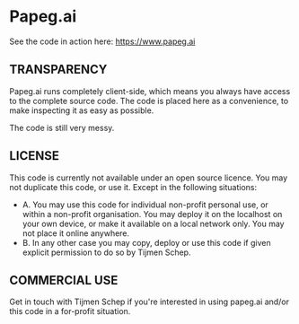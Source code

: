 # Papeg.ai

See the code in action here:
https://www.papeg.ai

## TRANSPARENCY
Papeg.ai runs completely client-side, which means you always have access to the complete source code. The code is placed here as a convenience, to make inspecting it as easy as possible. 

The code is still very messy. 

## LICENSE

This code is currently not available under an open source licence. You may not duplicate this code, or use it. Except in the following situations:

- A. You may use this code for individual non-profit personal use, or within a non-profit organisation. You may deploy it on the localhost on your own device, or make it available on a local network only. You may not place it online anywhere.
- B. In any other case you may copy, deploy or use this code if given explicit permission to do so by Tijmen Schep.


## COMMERCIAL USE

Get in touch with Tijmen Schep if you're interested in using papeg.ai and/or this code in a for-profit situation.
